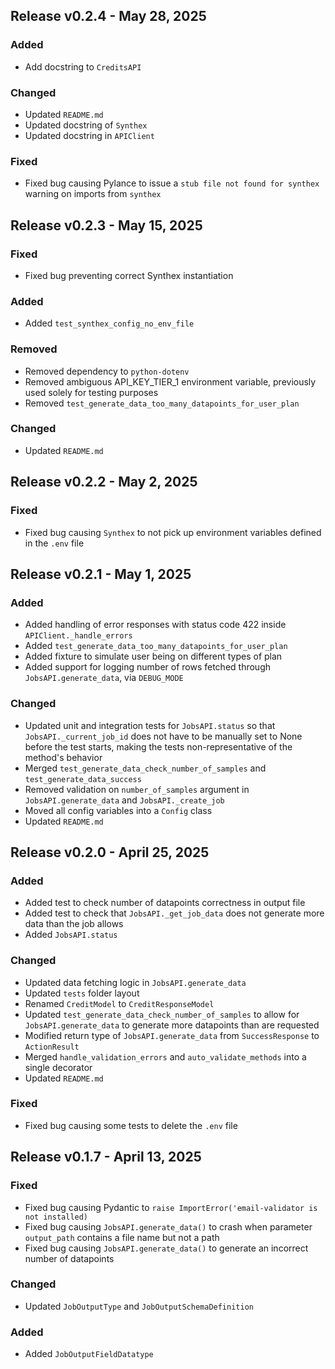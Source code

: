 ## Release v0.2.4 - May 28, 2025

### Added

- Add docstring to `CreditsAPI`

### Changed

- Updated `README.md`
- Updated docstring of `Synthex`
- Updated docstring in `APIClient`

### Fixed

- Fixed bug causing Pylance to issue a `stub file not found for synthex` warning on imports from `synthex`

## Release v0.2.3 - May 15, 2025

### Fixed

- Fixed bug preventing correct Synthex instantiation

### Added

- Added `test_synthex_config_no_env_file`

### Removed

- Removed dependency to `python-dotenv`
- Removed ambiguous API_KEY_TIER_1 environment variable, previously used solely for testing purposes
- Removed `test_generate_data_too_many_datapoints_for_user_plan`

### Changed

- Updated `README.md`

## Release v0.2.2 - May 2, 2025

### Fixed

- Fixed bug causing `Synthex` to not pick up environment variables defined in the `.env` file

## Release v0.2.1 - May 1, 2025

### Added

- Added handling of error responses with status code 422 inside `APIClient._handle_errors`
- Added `test_generate_data_too_many_datapoints_for_user_plan`
- Added fixture to simulate user being on different types of plan
- Added support for logging number of rows fetched through `JobsAPI.generate_data`, via `DEBUG_MODE`

### Changed

- Updated unit and integration tests for `JobsAPI.status` so that `JobsAPI._current_job_id` does not have to be manually set to None before the test starts, making the tests non-representative of the method's behavior
- Merged `test_generate_data_check_number_of_samples` and `test_generate_data_success`
- Removed validation on `number_of_samples` argument in `JobsAPI.generate_data` and `JobsAPI._create_job`
- Moved all config variables into a `Config` class
- Updated `README.md`

## Release v0.2.0 - April 25, 2025

### Added

- Added test to check number of datapoints correctness in output file
- Added test to check that `JobsAPI._get_job_data` does not generate more data than the job allows
- Added `JobsAPI.status`

### Changed

- Updated data fetching logic in `JobsAPI.generate_data`
- Updated `tests` folder layout
- Renamed `CreditModel` to `CreditResponseModel`
- Updated `test_generate_data_check_number_of_samples` to allow for `JobsAPI.generate_data` to generate more datapoints than
  are requested
- Modified return type of `JobsAPI.generate_data` from `SuccessResponse` to `ActionResult`
- Merged `handle_validation_errors` and `auto_validate_methods` into a single decorator
- Updated `README.md`

### Fixed

- Fixed bug causing some tests to delete the `.env` file

## Release v0.1.7 - April 13, 2025

### Fixed

- Fixed bug causing Pydantic to `raise ImportError('email-validator is not installed)`
- Fixed bug causing `JobsAPI.generate_data()` to crash when parameter `output_path` contains a file name but not a path
- Fixed bug causing `JobsAPI.generate_data()` to generate an incorrect number of datapoints

### Changed

- Updated `JobOutputType` and `JobOutputSchemaDefinition`

### Added

- Added `JobOutputFieldDatatype`